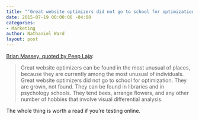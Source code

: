 ```yaml
---
title: "‘Great website optimizers did not go to school for optimization.’"
date: 2015-07-19 00:00:00 -04:00
categories:
- Marketing
author: Nathaniel Ward
layout: post
---
```


[Brian Massey, quoted by Peep Laja][1]:

> Great website optimizers can be found in the most unusual of places, because they are currently among the most unusual of individuals. Great website optimizers did not go to school for optimization. They are grown, not found. They can be found in libraries and in psychology schools. They tend bees, arrange flowers, and any other number of hobbies that involve visual differential analysis.

The whole thing is worth a read if you’re testing online.

 [1]: https://conversionxl.com/recognize-great-conversion-optimization-people/
